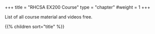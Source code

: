 +++
title = "RHCSA EX200 Course"
type = "chapter"
#weight = 1
+++

List of all course material and videos free.

{{% children sort="title" %}}
